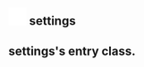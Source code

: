 ## <img src="../../.gitbook/assets/base.png" width="32" height="32" /> settings

settings's entry class.
-------------------
